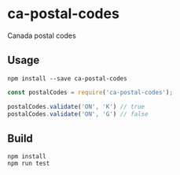 # ca-postal-codes
Canada postal codes


## Usage

`npm install --save ca-postal-codes`

```javascript
const postalCodes = require('ca-postal-codes');

postalCodes.validate('ON', 'K') // true
postalCodes.validate('ON', 'G') // false
```

## Build

```
npm install
npm run test
```
